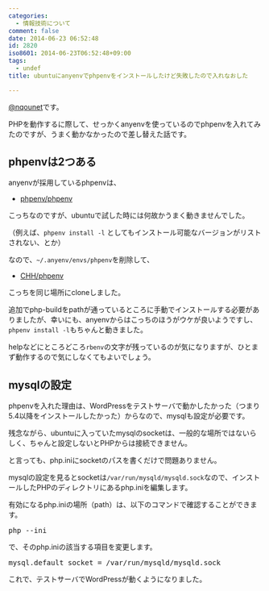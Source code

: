```yaml
---
categories:
  - 情報技術について
comment: false
date: 2014-06-23 06:52:48
id: 2820
iso8601: 2014-06-23T06:52:48+09:00
tags:
  - undef
title: ubuntuにanyenvでphpenvをインストールしたけど失敗したので入れなおした

---
```


<p><a href="https://twitter.com/nqounet">@nqounet</a>です。</p>

<p>PHPを動作するに際して、せっかくanyenvを使っているのでphpenvを入れてみたのですが、うまく動かなかったので差し替えた話です。</p>



<h2>phpenvは2つある</h2>

<p>anyenvが採用しているphpenvは、</p>

<ul>
<li><a href="https://github.com/phpenv/phpenv">phpenv/phpenv</a></li>
</ul>

<p>こっちなのですが、ubuntuで試した時には何故かうまく動きませんでした。</p>

<p>（例えば、<code>phpenv install -l</code> としてもインストール可能なバージョンがリストされない、とか）</p>

<p>なので、<code>~/.anyenv/envs/phpenv</code>を削除して、</p>

<ul>
<li><a href="https://github.com/CHH/phpenv">CHH/phpenv</a></li>
</ul>

<p>こっちを同じ場所にcloneしました。</p>

<p>追加でphp-buildをpathが通っているところに手動でインストールする必要がありましたが、幸いにも、anyenvからはこっちのほうがウケが良いようですし、<code>phpenv install -l</code>もちゃんと動きました。</p>

<p>helpなどにところどころ<code>rbenv</code>の文字が残っているのが気になりますが、ひとまず動作するので気にしなくてもよいでしょう。</p>

<h2>mysqlの設定</h2>

<p>phpenvを入れた理由は、WordPressをテストサーバで動かしたかった（つまり5.4以降をインストールしたかった）からなので、mysqlも設定が必要です。</p>

<p>残念ながら、ubuntuに入っていたmysqlのsocketは、一般的な場所ではないらしく、ちゃんと設定しないとPHPからは接続できません。</p>

<p>と言っても、php.iniにsocketのパスを書くだけで問題ありません。</p>

<p>mysqlの設定を見るとsocketは<code>/var/run/mysqld/mysqld.sock</code>なので、インストールしたPHPのディレクトリにあるphp.iniを編集します。</p>

<p>有効になるphp.iniの場所（path）は、以下のコマンドで確認することができます。</p>

<pre>
php --ini
</pre>

<p>で、そのphp.iniの該当する項目を変更します。</p>

<pre>
mysql.default_socket = /var/run/mysqld/mysqld.sock
</pre>

<p>これで、テストサーバでWordPressが動くようになりました。</p>
    	